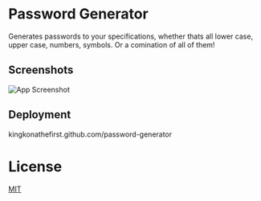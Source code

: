# Password Generator
Generates passwords to your specifications, whether thats all lower case, upper case, numbers, symbols. Or a comination of all of them!




## Screenshots

![App Screenshot](https://via.placeholder.com/468x300?text=App+Screenshot+Here)


## Deployment
kingkonathefirst.github.com/password-generator

# License

[MIT](https://choosealicense.com/licenses/mit/)

